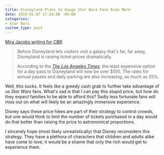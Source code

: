 ```yaml
---
title: Disneyland Plans to Gouge Star Wars Fans Even More
date: 2019-01-07 17:24:00 -06:00
categories:
- Star Wars
custom_type: post
---
```


[Mira Jacobs writing for *CBR*](https://www.cbr.com/disneyland-prices-increase/):

> Before Disneyland lets visitors visit a galaxy that's far, far away, Disneyland is raising ticket prices dramatically.
>
> According to the *[The Los Angeles Times](https://www.latimes.com/business/la-fi-disneyland-prices-increase-20190106-story.html)*, the least expensive option for a day pass to Disneyland will now be over $100. The rates for annual passes and daily parking are also increasing, as much as 25%.

Well, this sucks. It feels like a greedy cash grab to further take advantage of us *Star Wars* fans. What's sad is that I can pay this stupid price, but how do they expect families to be able to afford this? Sadly less fortunate fans will miss out on what will likely be an amazingly immersive experience.

Disney says these price hikes are part of their strategy to control crowds, but one would think to limit the number of tickets purchased in a day would do that better than raising the price to astronomical proportions.

I sincerely hope (most likely unrealistically) that Disney reconsiders this strategy. They have a plethora of characters that children and adults alike have come to love; it would be a shame that only the rich would get to experience them.
